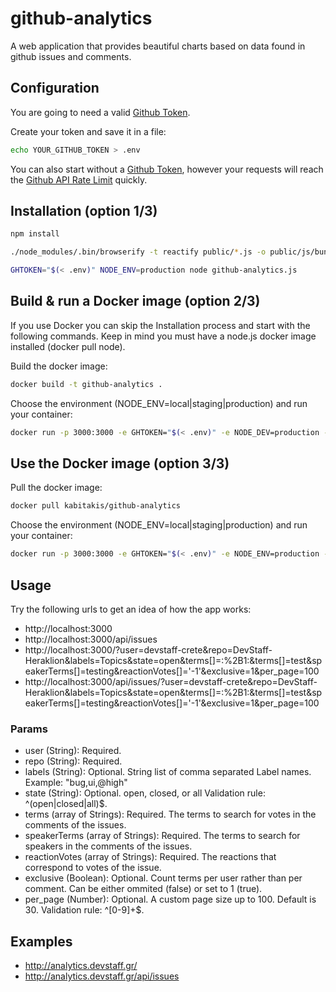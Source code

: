 # github-analytics
A web application that provides beautiful charts based on data found in github issues and comments.

## Configuration
You are going to need a valid [Github Token](https://help.github.com/articles/creating-an-access-token-for-command-line-use/).

Create your token and save it in a file:
```bash
echo YOUR_GITHUB_TOKEN > .env
```
You can also start without a [Github Token](https://help.github.com/articles/creating-an-access-token-for-command-line-use/), however your requests will reach the [Github API Rate Limit](https://developer.github.com/v3/#rate-limiting) quickly.

## Installation (option 1/3)
```bash
npm install
```
```bash
./node_modules/.bin/browserify -t reactify public/*.js -o public/js/bundle.js
```
```bash
GHTOKEN="$(< .env)" NODE_ENV=production node github-analytics.js
```

## Build & run a Docker image (option 2/3)
If you use Docker you can skip the Installation process and start with the following commands. Keep in mind you must have a node.js docker image installed (docker pull node).

Build the docker image:
```bash
docker build -t github-analytics .
```
Choose the environment (NODE_ENV=local|staging|production) and run your container:
```bash
docker run -p 3000:3000 -e GHTOKEN="$(< .env)" -e NODE_DEV=production --name analytics01 -t github-analytics
```

## Use the Docker image (option 3/3)
Pull the docker image:
```bash
docker pull kabitakis/github-analytics
```
Choose the environment (NODE_ENV=local|staging|production) and run your container:
```bash
docker run -p 3000:3000 -e GHTOKEN="$(< .env)" -e NODE_ENV=production --name analytics01 -t kabitakis/github-analytics
```

## Usage
Try the following urls to get an idea of how the app works:
* http://localhost:3000
* http://localhost:3000/api/issues
* http://localhost:3000/?user=devstaff-crete&repo=DevStaff-Heraklion&labels=Topics&state=open&terms[]=:%2B1:&terms[]=test&speakerTerms[]=testing&reactionVotes[]='-1'&exclusive=1&per_page=100
* http://localhost:3000/api/issues/?user=devstaff-crete&repo=DevStaff-Heraklion&labels=Topics&state=open&terms[]=:%2B1:&terms[]=test&speakerTerms[]=testing&reactionVotes[]='-1'&exclusive=1&per_page=100

### Params
* user (String): Required.
* repo (String): Required.
* labels (String): Optional. String list of comma separated Label names. Example: "bug,ui,@high"
* state (String): Optional. open, closed, or all Validation rule: ^(open|closed|all)$.
* terms (array of Strings): Required. The terms to search for votes in the comments of the issues.
* speakerTerms (array of Strings): Required. The terms to search for speakers in the comments of the issues.
* reactionVotes (array of Strings): Required. The reactions that correspond to votes of the issue.
* exclusive (Boolean): Optional. Count terms per user rather than per comment. Can be either ommited (false) or set to 1 (true).
* per_page (Number): Optional. A custom page size up to 100. Default is 30. Validation rule: ^[0-9]+$.

## Examples
* http://analytics.devstaff.gr/
* http://analytics.devstaff.gr/api/issues
